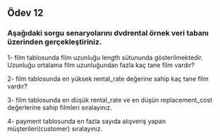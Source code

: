 ## Ödev 12


### Aşağıdaki sorgu senaryolarını dvdrental örnek veri tabanı üzerinden gerçekleştiriniz.


1- film tablosunda film uzunluğu length sütununda gösterilmektedir. Uzunluğu ortalama film uzunluğundan fazla kaç tane film vardır?

2- film tablosunda en yüksek rental_rate değerine sahip kaç tane film vardır?

3- film tablosunda en düşük rental_rate ve en düşün replacement_cost değerlerine sahip filmleri sıralayınız.

4- payment tablosunda en fazla sayıda alışveriş yapan müşterileri(customer) sıralayınız.
